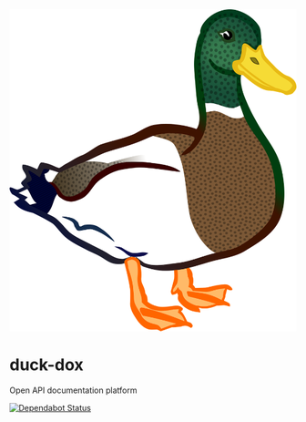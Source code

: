 <div align="center" width="200px"><img src="./logo.png" /></div>

# duck-dox
Open API documentation platform

[![Dependabot Status](https://api.dependabot.com/badges/status?host=github&repo=3beca/duck-dox)](https://dependabot.com)
